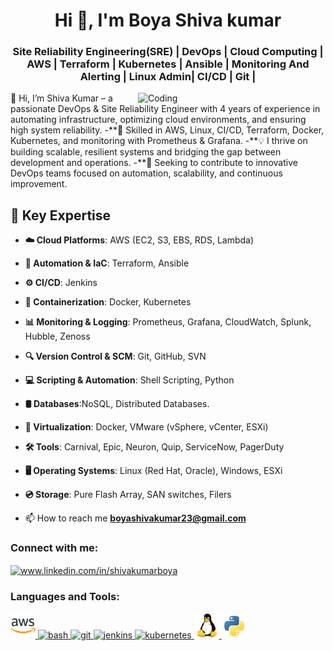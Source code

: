 <h1 align="center">Hi 👋, I'm Boya Shiva kumar</h1>
<h3 align="center">Site Reliability Engineering(SRE) | DevOps | Cloud Computing | AWS | Terraform | Kubernetes | Ansible | Monitoring And Alerting | Linux Admin| CI/CD | Git |</h3>
<img align="right" alt="Coding" width="300" src="https://liveimages.algoworks.com/new-algoworks/wp-content/uploads/2022/06/16052457/DevOps-Steps-1-min.gif">

<p text-align="left" display="flex"> 
👋 Hi, I’m Shiva Kumar – a passionate DevOps & Site Reliability Engineer with 4 years of experience in automating infrastructure, optimizing cloud environments, and ensuring high system reliability.
-**🚀 Skilled in AWS, Linux, CI/CD, Terraform, Docker, Kubernetes, and monitoring with Prometheus & Grafana.
-**💡 I thrive on building scalable, resilient systems and bridging the gap between development and operations.
-**📌 Seeking to contribute to innovative DevOps teams focused on automation, scalability, and continuous improvement.
</p>

## 🚀 Key Expertise

- **☁️ Cloud Platforms**: AWS (EC2, S3, EBS, RDS, Lambda)
- **🔧 Automation & IaC**: Terraform, Ansible
- **⚙️ CI/CD**: Jenkins
- **🐳 Containerization**: Docker, Kubernetes
- **📊 Monitoring & Logging**: Prometheus, Grafana, CloudWatch, Splunk, Hubble, Zenoss
- **🔍 Version Control & SCM**: Git, GitHub, SVN
- **💻 Scripting & Automation**: Shell Scripting, Python
- **🛢️ Databases**:NoSQL, Distributed Databases.
- **👾 Virtualization**: Docker, VMware (vSphere, vCenter, ESXi)
- **🛠️ Tools**: Carnival, Epic, Neuron, Quip, ServiceNow, PagerDuty
- **🖥️ Operating Systems**: Linux (Red Hat, Oracle), Windows, ESXi
- **💿 Storage**: Pure Flash Array, SAN switches, Filers


- 📫 How to reach me **boyashivakumar23@gmail.com**

<h3 align="left">Connect with me:</h3>
<p align="left">
<a href="https://linkedin.com/in/www.linkedin.com/in/shivakumarboya" target="blank"><img align="center" src="https://raw.githubusercontent.com/rahuldkjain/github-profile-readme-generator/master/src/images/icons/Social/linked-in-alt.svg" alt="www.linkedin.com/in/shivakumarboya" height="30" width="40" /></a>
</p>

<h3 align="left">Languages and Tools:</h3>
<p align="left"> <a href="https://aws.amazon.com" target="_blank" rel="noreferrer"> <img src="https://raw.githubusercontent.com/devicons/devicon/master/icons/amazonwebservices/amazonwebservices-original-wordmark.svg" alt="aws" width="40" height="40"/> </a> <a href="https://www.gnu.org/software/bash/" target="_blank" rel="noreferrer"> <img src="https://www.vectorlogo.zone/logos/gnu_bash/gnu_bash-icon.svg" alt="bash" width="40" height="40"/> </a> <a href="https://git-scm.com/" target="_blank" rel="noreferrer"> <img src="https://www.vectorlogo.zone/logos/git-scm/git-scm-icon.svg" alt="git" width="40" height="40"/> </a> <a href="https://www.jenkins.io" target="_blank" rel="noreferrer"> <img src="https://www.vectorlogo.zone/logos/jenkins/jenkins-icon.svg" alt="jenkins" width="40" height="40"/> </a> <a href="https://kubernetes.io" target="_blank" rel="noreferrer"> <img src="https://www.vectorlogo.zone/logos/kubernetes/kubernetes-icon.svg" alt="kubernetes" width="40" height="40"/> </a> <a href="https://www.linux.org/" target="_blank" rel="noreferrer"> <img src="https://raw.githubusercontent.com/devicons/devicon/master/icons/linux/linux-original.svg" alt="linux" width="40" height="40"/> </a> <a href="https://www.python.org" target="_blank" rel="noreferrer"> <img src="https://raw.githubusercontent.com/devicons/devicon/master/icons/python/python-original.svg" alt="python" width="40" height="40"/> </a> </p>

